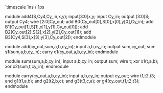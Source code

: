 `timescale 1ns / 1ps



module add4(S,Cy4,Cy_in,x,y);
input[3:0]x,y;
input Cy_in;
output [3:0]S;
output Cy4;
wire [2:0]Cy_out;
add B0(Cy_out[0],S[0],x[0],y[0],Cy_in);
add B1(Cy_out[1],S[1],x[1],y[1],Cy_out[0]);
add B2(Cy_out[2],S[2],x[2],y[2],Cy_out[1]);
add B3(Cy4,S[3],x[3],y[3],Cy_out[2]);
endmodule

module add(cy_out,sum,a,b,cy_in);
input a,b,cy_in;
output sum,cy_out;
sum s1(sum,a,b,cy_in);
carry c1(cy_out,a,b,cy_in);
endmodule

module sum(sum,a,b,cy_in);
input a,b,cy_in;
output sum;
wire t;
xor x1(t,a,b);
xor x2(sum,t,cy_in);
endmodule

module carry(cy_out,a,b,cy_in);
input a,b,cy_in;
output cy_out;
wire t1,t2,t3;
and g1(t1,a,b);
and g2(t2,b,c);
and g3(t3,c,a);
or g4(cy_out,t1,t2,t3);
endmodule
